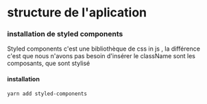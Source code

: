 # structure de l'aplication

### installation de styled components

Styled components c'est une bibliothèque de css in js , la différence  
c'est que nous n'avons pas besoin d'insérer le className sont les composants,
que sont stylisé

#### installation

`yarn add styled-components`
